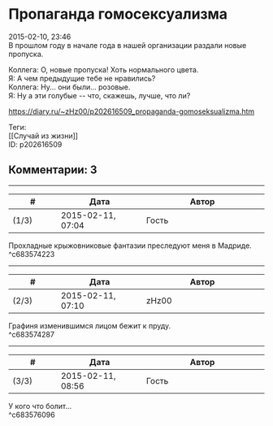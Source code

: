 Пропаганда гомосексуализма
==========================

  
2015-02-10, 23:46  
 В прошлом году в начале года в нашей организации раздали новые пропуска.   
   
 Коллега: О, новые пропуска! Хоть нормального цвета.   
 Я: А чем предыдущие тебе не нравились?   
 Коллега: Ну... они были... розовые.   
 Я: Ну а эти голубые -- что, скажешь, лучше, что ли?   
  
<https://diary.ru/~zHz00/p202616509_propaganda-gomoseksualizma.htm>  
  
Теги:  
[[Случай из жизни]]  
ID: p202616509  


Комментарии: 3
--------------

  


---



|         #         |              Дата              |                     Автор                     |           ID           |
| --- | --- | --- | --- |
| (1/3) | 2015-02-11, 07:04 | Гость | c683574223 |

  
 Прохладные крыжовниковые фантазии преследуют меня в Мадриде.   
 ^c683574223

---



|         #         |              Дата              |                     Автор                     |           ID           |
| --- | --- | --- | --- |
| (2/3) | 2015-02-11, 07:10 | zHz00 | c683574287 |

  
 Графиня изменившимся лицом бежит к пруду.   
 ^c683574287

---



|         #         |              Дата              |                     Автор                     |           ID           |
| --- | --- | --- | --- |
| (3/3) | 2015-02-11, 08:56 | Гость | c683576096 |

  
 У кого что болит...   
 ^c683576096